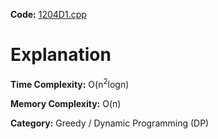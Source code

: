 **Code:** [1204D1.cpp](./1204D1.cpp)

# Explanation

**Time Complexity:** O(n<sup>2</sup>logn)

**Memory Complexity:** O(n) 

**Category:** Greedy / Dynamic Programming (DP)
